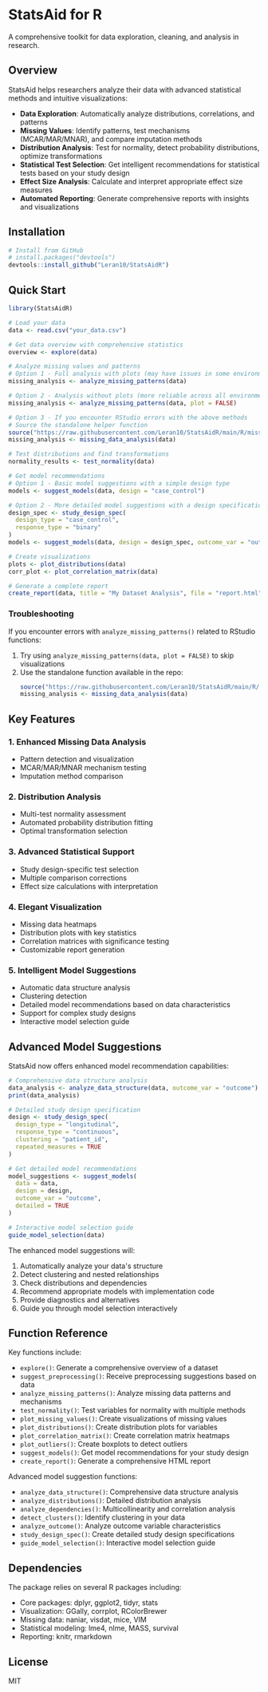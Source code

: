 # StatsAid for R

A comprehensive toolkit for data exploration, cleaning, and analysis in research.

## Overview

StatsAid helps researchers analyze their data with advanced statistical methods and intuitive visualizations:

- **Data Exploration**: Automatically analyze distributions, correlations, and patterns
- **Missing Values**: Identify patterns, test mechanisms (MCAR/MAR/MNAR), and compare imputation methods
- **Distribution Analysis**: Test for normality, detect probability distributions, optimize transformations
- **Statistical Test Selection**: Get intelligent recommendations for statistical tests based on your study design
- **Effect Size Analysis**: Calculate and interpret appropriate effect size measures
- **Automated Reporting**: Generate comprehensive reports with insights and visualizations

## Installation

```r
# Install from GitHub
# install.packages("devtools")
devtools::install_github("Leran10/StatsAidR")
```

## Quick Start

```r
library(StatsAidR)

# Load your data
data <- read.csv("your_data.csv")

# Get data overview with comprehensive statistics
overview <- explore(data)

# Analyze missing values and patterns
# Option 1 - Full analysis with plots (may have issues in some environments)
missing_analysis <- analyze_missing_patterns(data)

# Option 2 - Analysis without plots (more reliable across all environments)
missing_analysis <- analyze_missing_patterns(data, plot = FALSE)

# Option 3 - If you encounter RStudio errors with the above methods
# Source the standalone helper function
source("https://raw.githubusercontent.com/Leran10/StatsAidR/main/R/missing_data_standalone.R")
missing_analysis <- missing_data_analysis(data)

# Test distributions and find transformations
normality_results <- test_normality(data)

# Get model recommendations
# Option 1 - Basic model suggestions with a simple design type
models <- suggest_models(data, design = "case_control")

# Option 2 - More detailed model suggestions with a design specification object
design_spec <- study_design_spec(
  design_type = "case_control", 
  response_type = "binary"
)
models <- suggest_models(data, design = design_spec, outcome_var = "outcome_column")

# Create visualizations
plots <- plot_distributions(data)
corr_plot <- plot_correlation_matrix(data)

# Generate a complete report
create_report(data, title = "My Dataset Analysis", file = "report.html")
```

### Troubleshooting

If you encounter errors with `analyze_missing_patterns()` related to RStudio functions:

1. Try using `analyze_missing_patterns(data, plot = FALSE)` to skip visualizations
2. Use the standalone function available in the repo:
   ```r
   source("https://raw.githubusercontent.com/Leran10/StatsAidR/main/R/missing_data_standalone.R")
   missing_analysis <- missing_data_analysis(data)
   ```

## Key Features

### 1. Enhanced Missing Data Analysis
- Pattern detection and visualization
- MCAR/MAR/MNAR mechanism testing
- Imputation method comparison

### 2. Distribution Analysis
- Multi-test normality assessment
- Automated probability distribution fitting
- Optimal transformation selection

### 3. Advanced Statistical Support
- Study design-specific test selection
- Multiple comparison corrections
- Effect size calculations with interpretation

### 4. Elegant Visualization
- Missing data heatmaps
- Distribution plots with key statistics
- Correlation matrices with significance testing
- Customizable report generation

### 5. Intelligent Model Suggestions
- Automatic data structure analysis
- Clustering detection
- Detailed model recommendations based on data characteristics
- Support for complex study designs
- Interactive model selection guide

## Advanced Model Suggestions

StatsAid now offers enhanced model recommendation capabilities:

```r
# Comprehensive data structure analysis
data_analysis <- analyze_data_structure(data, outcome_var = "outcome")
print(data_analysis)

# Detailed study design specification
design <- study_design_spec(
  design_type = "longitudinal",
  response_type = "continuous",
  clustering = "patient_id",
  repeated_measures = TRUE
)

# Get detailed model recommendations
model_suggestions <- suggest_models(
  data = data,
  design = design,
  outcome_var = "outcome",
  detailed = TRUE
)

# Interactive model selection guide
guide_model_selection(data)
```

The enhanced model suggestions will:

1. Automatically analyze your data's structure
2. Detect clustering and nested relationships
3. Check distributions and dependencies
4. Recommend appropriate models with implementation code
5. Provide diagnostics and alternatives
6. Guide you through model selection interactively

## Function Reference

Key functions include:

- `explore()`: Generate a comprehensive overview of a dataset
- `suggest_preprocessing()`: Receive preprocessing suggestions based on data
- `analyze_missing_patterns()`: Analyze missing data patterns and mechanisms
- `test_normality()`: Test variables for normality with multiple methods
- `plot_missing_values()`: Create visualizations of missing values
- `plot_distributions()`: Create distribution plots for variables
- `plot_correlation_matrix()`: Create correlation matrix heatmaps
- `plot_outliers()`: Create boxplots to detect outliers
- `suggest_models()`: Get model recommendations for your study design
- `create_report()`: Generate a comprehensive HTML report

Advanced model suggestion functions:

- `analyze_data_structure()`: Comprehensive data structure analysis
- `analyze_distributions()`: Detailed distribution analysis
- `analyze_dependencies()`: Multicollinearity and correlation analysis
- `detect_clusters()`: Identify clustering in your data
- `analyze_outcome()`: Analyze outcome variable characteristics
- `study_design_spec()`: Create detailed study design specifications
- `guide_model_selection()`: Interactive model selection guide

## Dependencies

The package relies on several R packages including:

- Core packages: dplyr, ggplot2, tidyr, stats
- Visualization: GGally, corrplot, RColorBrewer
- Missing data: naniar, visdat, mice, VIM
- Statistical modeling: lme4, nlme, MASS, survival
- Reporting: knitr, rmarkdown

## License

MIT